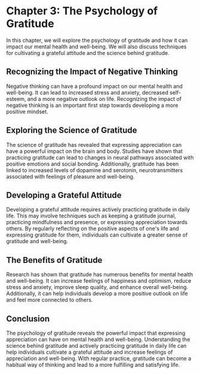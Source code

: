 Chapter 3: The Psychology of Gratitude
======================================

In this chapter, we will explore the psychology of gratitude and how it can impact our mental health and well-being. We will also discuss techniques for cultivating a grateful attitude and the science behind gratitude.

Recognizing the Impact of Negative Thinking
-------------------------------------------

Negative thinking can have a profound impact on our mental health and well-being. It can lead to increased stress and anxiety, decreased self-esteem, and a more negative outlook on life. Recognizing the impact of negative thinking is an important first step towards developing a more positive mindset.

Exploring the Science of Gratitude
----------------------------------

The science of gratitude has revealed that expressing appreciation can have a powerful impact on the brain and body. Studies have shown that practicing gratitude can lead to changes in neural pathways associated with positive emotions and social bonding. Additionally, gratitude has been linked to increased levels of dopamine and serotonin, neurotransmitters associated with feelings of pleasure and well-being.

Developing a Grateful Attitude
------------------------------

Developing a grateful attitude requires actively practicing gratitude in daily life. This may involve techniques such as keeping a gratitude journal, practicing mindfulness and presence, or expressing appreciation towards others. By regularly reflecting on the positive aspects of one's life and expressing gratitude for them, individuals can cultivate a greater sense of gratitude and well-being.

The Benefits of Gratitude
-------------------------

Research has shown that gratitude has numerous benefits for mental health and well-being. It can increase feelings of happiness and optimism, reduce stress and anxiety, improve sleep quality, and enhance overall well-being. Additionally, it can help individuals develop a more positive outlook on life and feel more connected to others.

Conclusion
----------

The psychology of gratitude reveals the powerful impact that expressing appreciation can have on mental health and well-being. Understanding the science behind gratitude and actively practicing gratitude in daily life can help individuals cultivate a grateful attitude and increase feelings of appreciation and well-being. With regular practice, gratitude can become a habitual way of thinking and lead to a more fulfilling and satisfying life.
